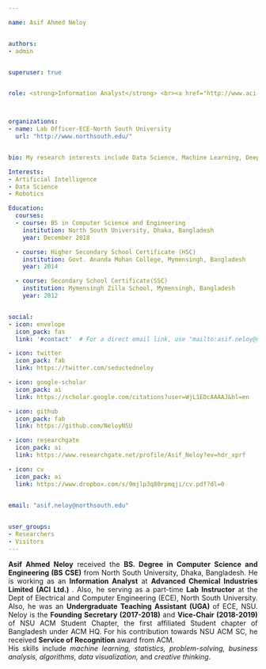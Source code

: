 ```yaml
---

name: Asif Ahmed Neloy


authors:
- admin


superuser: true


role: <strong>Information Analyst</strong> <br><a href="http://www.aci-bd.com/" target="_blank">ACI Limited</a>



organizations: 
- name: Lab Officer-ECE-North South University
  url: "http://www.northsouth.edu/"


bio: My research interests include Data Science, Machine Learning, Deep learning, IoT, Robotics, Computer Vision and ROS.

Interests:
- Artificial Intelligence
- Data Science
- Robotics

Education:
  courses:
  - course: BS in Computer Science and Engineering
    institution: North South University, Dhaka, Bangladesh
    year: December 2018

  - course: Higher Secondary School Certificate (HSC)
    institution: Govt. Ananda Mohan College, Mymensingh, Bangladesh
    year: 2014

  - course: Secondary School Certificate(SSC)
    institution: Mymensingh Zilla School, Mymensingh, Bangladesh
    year: 2012


social:
- icon: envelope
  icon_pack: fas
  link: '#contact'  # For a direct email link, use "mailto:asif.neloy@northsouth.edu".

- icon: twitter
  icon_pack: fab
  link: https://twitter.com/seductedneloy

- icon: google-scholar
  icon_pack: ai
  link: https://scholar.google.com/citations?user=WjL1EDcAAAAJ&hl=en

- icon: github
  icon_pack: fab
  link: https://github.com/NeloyNSU

- icon: researchgate
  icon_pack: ai
  link: https://www.researchgate.net/profile/Asif_Neloy?ev=hdr_xprf

- icon: cv
  icon_pack: ai
  link: https://www.dropbox.com/s/9mjlp3q80rpmqji/cv.pdf?dl=0


email: "asif.neloy@northsouth.edu"

 
user_groups:
- Researchers
- Visitors
---
```


<p style="text-align:justify;"> <strong>Asif Ahmed Neloy</strong> received the <strong>BS. Degree in Computer Science and Engineering (BS CSE)</strong> from North South University, Dhaka, Bangladesh. He is working as an <strong>Information Analyst</strong> at <strong> Advanced Chemical Industries Limited (ACI Ltd.) </strong>. Also, he serving as a part-time <strong> Lab Instructor</strong> at the Dept of Electrical and Computer Engineering (ECE), North South University. Also, he was an <strong>Undergraduate Teaching Assistant (UGA) </strong> of ECE, NSU. Neloy is the <strong>Founding Secretary (2017-2018)</strong> and <strong>Vice-Chair (2018-2019)</strong>  of NSU ACM Student Chapter, the first affiliated Student chapter of Bangladesh under ACM HQ. For his contribution towards NSU ACM SC, he received <strong>Service of Recognition</strong> award from ACM. <br>His skills include <i>machine learning, statistics, problem-solving, business analysis, algorithms, data visualization,</i> and <i>creative thinking</i>. 

</p>